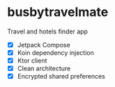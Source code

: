# busbytravelmate
Travel and hotels finder app

- [x] Jetpack Compose
- [x] Koin dependency injection
- [x] Ktor client
- [x] Clean architecture
- [x] Encrypted shared preferences 
